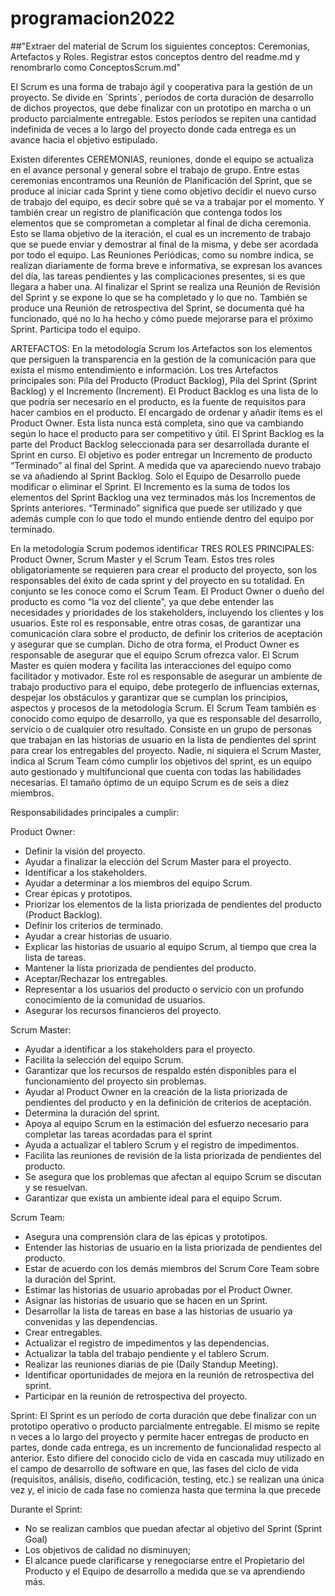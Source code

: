 # programacion2022
##"Extraer del material de Scrum los siguientes conceptos: Ceremonias, Artefactos y Roles. Registrar estos conceptos dentro del readme.md y renombrarlo como ConceptosScrum.md"

El Scrum es una forma de trabajo ágil y cooperativa para la gestión de un proyecto. Se divide en ´Sprints´, períodos de corta duración de desarrollo de dichos proyectos, que debe finalizar con un prototipo en marcha o un producto parcialmente entregable. Estos períodos se repiten una cantidad indefinida de veces a lo largo del proyecto donde cada entrega es un avance hacia el objetivo estipulado. 

Existen diferentes CEREMONIAS, reuniones, donde el equipo se actualiza en el avance personal y general sobre el trabajo de grupo. Entre estas ceremonias encontramos una Reunión de Planificación del Sprint, que se produce al iniciar cada Sprint y tiene como objetivo decidir el nuevo curso de trabajo del equipo, es decir sobre qué se va a trabajar por el momento. Y también crear un registro de planificación que contenga todos los elementos que se comprometan a completar al final de dicha ceremonia. Esto se llama objetivo de la iteración, el cual es un incremento de trabajo que se puede enviar y demostrar al final de la misma, y debe ser acordada por todo el equipo.
Las Reuniones Periódicas, como su nombre indica, se realizan diariamente de forma breve e informativa, se expresan los avances del día, las tareas pendientes y las complicaciones presentes, si es que llegara a haber una. 
Al finalizar el Sprint se realiza una Reunión de Revisión del Sprint y se expone lo que se ha completado y lo que no. 
También se produce una Reunión de retrospectiva del Sprint, se documenta qué ha funcionado, qué no lo ha hecho y cómo puede mejorarse para el próximo Sprint. Participa todo el equipo.

ARTEFACTOS:
En la metodología Scrum los Artefactos son los elementos que persiguen la transparencia en la gestión de la comunicación para que exista el mismo entendimiento e información. Los tres Artefactos principales son: Pila del Producto (Product Backlog), Pila del Sprint (Sprint Backlog) y el Incremento (Increment). 
El Product Backlog es una lista de lo que podría ser necesario en el producto, es la fuente de requisitos para hacer cambios en el producto. El encargado de ordenar y añadir ítems es el Product Owner. Esta lista nunca está completa, sino que va cambiando según lo hace el producto para ser competitivo y útil.
El Sprint Backlog es la parte del Product Backlog seleccionada para ser desarrollada durante el Sprint en curso. El objetivo es poder entregar un Incremento de producto “Terminado” al final del Sprint. A medida que va apareciendo nuevo trabajo se va añadiendo al Sprint Backlog. Solo el Equipo de Desarrollo puede modificar o eliminar el Sprint.
El Incremento es la suma de todos los elementos del Sprint Backlog una vez terminados más los Incrementos de Sprints anteriores. “Terminado” significa que puede ser utilizado y que además cumple con lo que todo el mundo entiende dentro del equipo por terminado.

En la metodología Scrum podemos identificar TRES ROLES PRINCIPALES: Product Owner, Scrum Master y el Scrum Team. Estos tres roles obligatoriamente se requieren para crear el producto del proyecto, son los responsables del éxito de cada sprint y del proyecto en su totalidad. En conjunto se les conoce como el Scrum Team.
El Product Owner o dueño del producto es como “la voz del cliente”, ya que debe entender las necesidades y prioridades de los stakeholders, incluyendo los clientes y los usuarios. Este rol es responsable, entre otras cosas, de garantizar una comunicación clara sobre el producto, de definir los criterios de aceptación y asegurar que se cumplan. Dicho de otra forma, el Product Owner es responsable de asegurar que el equipo Scrum ofrezca valor.
El Scrum Master es quien modera y facilita las interacciones del equipo como facilitador y motivador. Este rol es responsable de asegurar un ambiente de trabajo productivo para el equipo, debe protegerlo de influencias externas, despejar los obstáculos y garantizar que se cumplan los principios, aspectos y procesos de la metodología Scrum.
El Scrum Team también es conocido como equipo de desarrollo, ya que es responsable del desarrollo, servicio o de cualquier otro resultado. Consiste en un grupo de personas que trabajan en las historias de usuario en la lista de pendientes del sprint para crear los entregables del proyecto. Nadie, ni siquiera el Scrum Master, indica al Scrum Team cómo cumplir los objetivos del sprint, es un equipo auto gestionado y multifuncional que cuenta con todas las habilidades necesarias. El tamaño óptimo de un equipo Scrum es de seis a diez miembros.

Responsabilidades principales a cumplir:

Product Owner:
* Definir la visión del proyecto.
* Ayudar a finalizar la elección del Scrum Master para el proyecto.
* Identificar a los stakeholders.
* Ayudar a determinar a los miembros del equipo Scrum.
* Crear épicas y prototipos.
* Priorizar los elementos de la lista priorizada de pendientes del producto (Product Backlog).
* Definir los criterios de terminado.
* Ayudar a crear historias de usuario.
* Explicar las historias de usuario al equipo Scrum, al tiempo que crea la lista de tareas.
* Mantener la lista priorizada de pendientes del producto.
* Aceptar/Rechazar los entregables.
* Representar a los usuarios del producto o servicio con un profundo conocimiento de la comunidad de usuarios.
* Asegurar los recursos financieros del proyecto.

Scrum Master:
* Ayudar a identificar a los stakeholders para el proyecto.
* Facilita la selección del equipo Scrum.
* Garantizar que los recursos de respaldo estén disponibles para el funcionamiento del proyecto sin problemas.
* Ayudar al Product Owner en la creación de la lista priorizada de pendientes del producto y en la definición de criterios de aceptación.
* Determina la duración del sprint.
* Apoya al equipo Scrum en la estimación del esfuerzo necesario para completar las tareas acordadas para el sprint
* Ayuda a actualizar el tablero Scrum y el registro de impedimentos.
* Facilita las reuniones de revisión de la lista priorizada de pendientes del producto.
* Se asegura que los problemas que afectan al equipo Scrum se discutan y se resuelvan.
* Garantizar que exista un ambiente ideal para el equipo Scrum.

Scrum Team:
* Asegura una comprensión clara de las épicas y prototipos.
* Entender las historias de usuario en la lista priorizada de pendientes del producto.
* Estar de acuerdo con los demás miembros del Scrum Core Team sobre la duración del Sprint.
* Estimar las historias de usuario aprobadas por el Product Owner.
* Asignar las historias de usuario que se hacen en un Sprint.
* Desarrollar la lista de tareas en base a las historias de usuario ya convenidas y las dependencias.
* Crear entregables.
* Actualizar el registro de impedimentos y las dependencias.
* Actualizar la tabla del trabajo pendiente y el tablero Scrum.
* Realizar las reuniones diarias de pie (Daily Standup Meeting).
* Identificar oportunidades de mejora en la reunión de retrospectiva del sprint.
* Participar en la reunión de retrospectiva del proyecto.

Sprint:
El Sprint es un período de corta duración que debe finalizar con un prototipo
operativo o producto parcialmente entregable. 
El mismo se repite n veces a lo largo del proyecto y permite hacer entregas de producto en partes, donde
cada entrega, es un incremento de funcionalidad respecto al anterior. Esto
difiere del conocido ciclo de vida en cascada muy utilizado en el campo de desarrollo de software en que,
las fases del ciclo de vida (requisitos, análisis, diseño, codificación, testing, etc.)
se realizan una única vez y, el inicio de cada fase no comienza hasta que termina la que precede

Durante el Sprint:
* No se realizan cambios que puedan afectar al objetivo del Sprint (Sprint Goal)
* Los objetivos de calidad no disminuyen;
* El alcance puede clarificarse y renegociarse entre el Propietario del Producto y el Equipo de
  desarrollo a medida que se va aprendiendo más.
